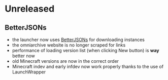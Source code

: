 # Unreleased
## BetterJSONs
- the launcher now uses [BetterJSONs](https://github.com/MCPHackers/BetterJSONs/)
  for downloading instances
- the omniarchive website is no longer scraped for links
- performance of loading version list (when clicking New button) is **way** better now
- old Minecraft versions are now in the correct order
- Minecraft indev and early infdev now work properly thanks to the use of LaunchWrapper
